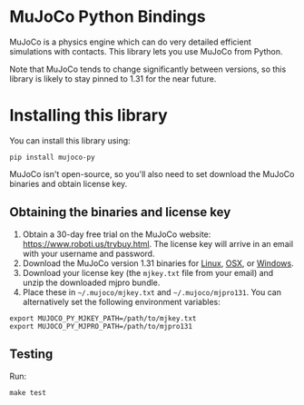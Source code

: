 # MuJoCo Python Bindings

MuJoCo is a physics engine which can do very detailed efficient
simulations with contacts. This library lets you use MuJoCo from
Python.

Note that MuJoCo tends to change significantly between versions, so
this library is likely to stay pinned to 1.31 for the near future.

# Installing this library

You can install this library using:

```
pip install mujoco-py
```

MuJoCo isn't open-source, so you'll also need to set download the
MuJoCo binaries and obtain license key.

## Obtaining the binaries and license key

1. Obtain a 30-day free trial on the MuJoCo website:
   https://www.roboti.us/trybuy.html. The license key will arrive in
   an email with your username and password.
2. Download the MuJoCo version 1.31 binaries for
   [Linux](https://www.roboti.us/active/mjpro131_linux.zip),
   [OSX](https://www.roboti.us/active/mjpro131_osx.zip), or
   [Windows](https://www.roboti.us/active/mjpro131_windows.zip).
3. Download your license key (the `mjkey.txt` file from your email)
   and unzip the downloaded mjpro bundle.
4. Place these in `~/.mujoco/mjkey.txt` and `~/.mujoco/mjpro131`. You
   can alternatively set the following environment variables:

```
export MUJOCO_PY_MJKEY_PATH=/path/to/mjkey.txt
export MUJOCO_PY_MJPRO_PATH=/path/to/mjpro131
```

## Testing

Run:

```
make test
```
